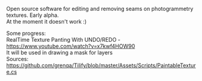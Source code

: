 Open source software for editing and removing seams on photogrammetry textures. Early alpha.  
At the moment it doesn't work :)  

Some progress:  
RealTime Texture Panting With UNDO/REDO - https://www.youtube.com/watch?v=x7kwf4HOW90  
It will be used in drawing a mask for layers  
Sources: https://github.com/grenqa/Tilify/blob/master/Assets/Scripts/PaintableTexture.cs  

